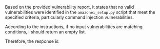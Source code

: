 Based on the provided vulnerability report, it states that no valid vulnerabilities were identified in the `amazonei_setup.py` script that meet the specified criteria, particularly command injection vulnerabilities.

According to the instructions, if no input vulnerabilities are matching conditions, I should return an empty list.

Therefore, the response is:

```markdown
